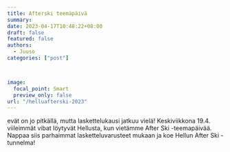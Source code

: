 ```yaml
---
title: Afterski teemäpäivä
summary:
date: 2023-04-17T10:48:22+08:00
draft: false
featured: false
authors:
  - Juuso
categories: ["post"]



image:
  focal_point: Smart
  preview_only: false 
url: "/helluafterski-2023"
---
```


evät on jo pitkällä, mutta laskettelukausi jatkuu vielä!
Keskiviikkona 19.4. viileimmät vibat löytyvät Hellusta, kun vietämme After Ski -teemapäivää. Nappaa siis parhaimmat lasketteluvarusteet mukaan ja koe Hellun After Ski -tunnelma!
